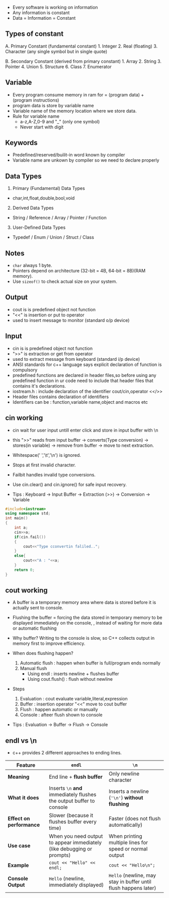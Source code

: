 - Every software is working on information
- Any information is constant
- Data = Information = Constant

Types of constant
-----------------
A. Primary Constant (fundamental constant)
    1. Integer
    2. Real (floating)
    3. Character (any single symbol but in single quote)
    
B. Secondary Constant (derived from primary constant)
    1. Array
    2. String
    3. Pointer
    4. Union
    5. Structure
    6. Class
    7. Enumerator 

Variable
---------
- Every program consume memory in ram for = (program data) + (program instructions)
- program data is store by variable name
- Variable name of the memory location where we store data.
- Rule for variable name
    - a-z,A-Z,0-9 and "_" (only one symbol)
    - Never start with digit

Keywords
--------
- Predefined/reserved/builit-in word known by compiler
- Variable name are unkown by compiler so we need to declare properly


Data Types
----------
1. Primary (Fundamental) Data Types
- char,int,float,double,bool,void

2. Derived Data Types
- String / Reference / Array / Pointer / Function

3. User-Defined Data Types
- Typedef / Enum / Union / Struct / Class


Notes
-----
- `char` always 1 byte.
- Pointers depend on architecture (32-bit = 4B, 64-bit = 8B)(RAM memory).  
- Use `sizeof()` to check actual size on your system.

Output
------
- cout is is predefined object not function
- "<<" is insertion or put to operator
- used to insert message to monitor (standard o/p device)

Input
------
- cin is is predefined object not function
- ">>" is extraction or get from operator
- used to extract message from keyboard (standard i/p device)
- ANSI standards for c++ language says explicit declaration of function is compulsory
- predefined functions are declared in header files,so before using any predefined function in ur code 
  need to include that header files that contains it's declarations.
- iostream.h : include declaration of the identifier cout/cin,operator <</>>
- Header files contains declaration of identifiers
- Identifiers can be : function,variable name,object and macros etc

cin working
------------
- cin wait for user input untill enter click and store in input buffer with \n
- this ">>" reads from input buffer -> converts(Type conversion) -> stores(in variable) -> remove from buffer -> move to next extraction.
- Whitespace(' ','\t','\n') is ignored.
- Stops at first invalid character.
- Failbit handles invalid type conversions.
- Use cin.clear() and cin.ignore() for safe input recovery.

- Tips : Keyboard → Input Buffer → Extraction (>>) → Conversion → Variable

```cpp
#include<iostream>
using namespace std;
int main()
{
    int a;
    cin>>a;
    if(cin.fail())
    {
        cout<<"Type cconvertin faliled..";
    }
    else{
        cout<<"A : "<<a;
    }
    return 0;
}
```

cout working
-------------
- A buffer is a temporary memory area where data is stored before it is actually sent to console.
- Flushing the buffer = forcing the data stored in temporary memory to be displayed immediately on the console,
  , instead of waiting for more data or automatic flushing
- Why buffer? Writing to the console is slow, so C++ collects output in memory first to improve efficiency.
- When does flushing happen?
    1. Automatic flush : happen when buffer is full/program ends normally
    2. Manual flush
        - Using endl : inserts newline + flushes buffer
        - Using cout.flush() : flush without newline

- Steps
    1. Evaluation : cout evaluate variable,literal,expression
    2. Buffer : insertion operator "<<" move to cout buffer
    3. Flush : happen automatic or manually
    4. Console : afteer flush shown to console

- Tips : Evaluation → Buffer → Flush → Console

endl vs \n
-------------
- c++ provides 2 different approaches to ending lines.

| Feature                   | `endl`                                                                 | `\n`                                                            |
| ------------------------- | ---------------------------------------------------------------------- | --------------------------------------------------------------- |
| **Meaning**               | End line + **flush buffer**                                            | Only newline character                                          |
| **What it does**          | Inserts `\n` **and** immediately flushes the output buffer to console  | Inserts a newline (`'\n'`) **without flushing**                 |
| **Effect on performance** | Slower (because it flushes buffer every time)                          | Faster (does not flush automatically)                           |
| **Use case**              | When you need output to appear immediately (like debugging or prompts) | When printing multiple lines for speed or normal output         |
| **Example**               | `cout << "Hello" << endl;`                                             | `cout << "Hello\n";`                                            |
| **Console Output**        | `Hello` (newline, immediately displayed)                               | `Hello` (newline, may stay in buffer until flush happens later) |
